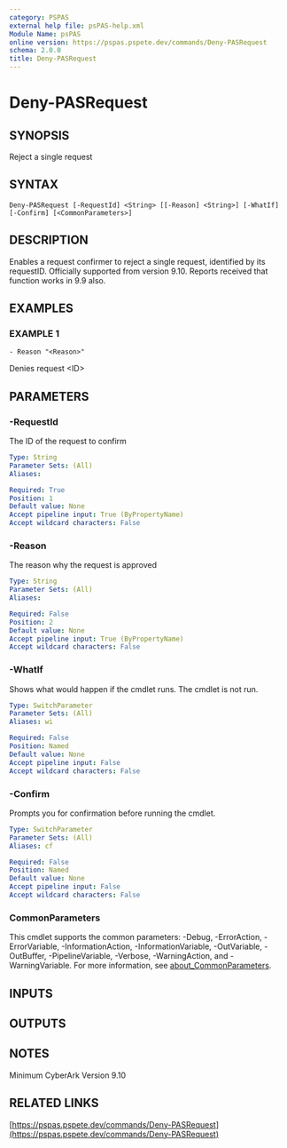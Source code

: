 ```yaml
---
category: PSPAS
external help file: psPAS-help.xml
Module Name: psPAS
online version: https://pspas.pspete.dev/commands/Deny-PASRequest
schema: 2.0.0
title: Deny-PASRequest
---
```


# Deny-PASRequest

## SYNOPSIS
Reject a single request

## SYNTAX

```
Deny-PASRequest [-RequestId] <String> [[-Reason] <String>] [-WhatIf] [-Confirm] [<CommonParameters>]
```

## DESCRIPTION
Enables a request confirmer to reject a single request, identified by its requestID.
Officially supported from version 9.10.
Reports received that function works in 9.9 also.

## EXAMPLES

### EXAMPLE 1
```
- Reason "<Reason>"
```

Denies request \<ID\>

## PARAMETERS

### -RequestId
The ID of the request to confirm

```yaml
Type: String
Parameter Sets: (All)
Aliases:

Required: True
Position: 1
Default value: None
Accept pipeline input: True (ByPropertyName)
Accept wildcard characters: False
```

### -Reason
The reason why the request is approved

```yaml
Type: String
Parameter Sets: (All)
Aliases:

Required: False
Position: 2
Default value: None
Accept pipeline input: True (ByPropertyName)
Accept wildcard characters: False
```

### -WhatIf
Shows what would happen if the cmdlet runs.
The cmdlet is not run.

```yaml
Type: SwitchParameter
Parameter Sets: (All)
Aliases: wi

Required: False
Position: Named
Default value: None
Accept pipeline input: False
Accept wildcard characters: False
```

### -Confirm
Prompts you for confirmation before running the cmdlet.

```yaml
Type: SwitchParameter
Parameter Sets: (All)
Aliases: cf

Required: False
Position: Named
Default value: None
Accept pipeline input: False
Accept wildcard characters: False
```

### CommonParameters
This cmdlet supports the common parameters: -Debug, -ErrorAction, -ErrorVariable, -InformationAction, -InformationVariable, -OutVariable, -OutBuffer, -PipelineVariable, -Verbose, -WarningAction, and -WarningVariable. For more information, see [about_CommonParameters](http://go.microsoft.com/fwlink/?LinkID=113216).

## INPUTS

## OUTPUTS

## NOTES
Minimum CyberArk Version 9.10

## RELATED LINKS

[https://pspas.pspete.dev/commands/Deny-PASRequest](https://pspas.pspete.dev/commands/Deny-PASRequest)

